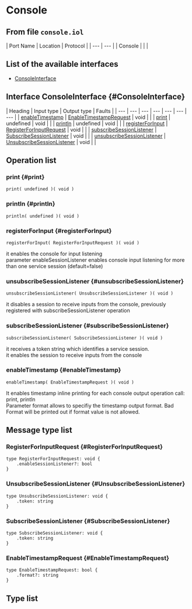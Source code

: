 # Console

## From file `console.iol`

| Port Name | Location | Protocol |
| --- | --- |
| Console |  |  |

## List of the available interfaces

* [ConsoleInterface](console.md#ConsoleInterface)

## Interface ConsoleInterface {#ConsoleInterface}

| Heading | Input type | Output type | Faults |
| --- | --- | --- | --- | --- | --- | --- |
| [enableTimestamp](console.md#enableTimestamp) | [EnableTimestampRequest](console.md#EnableTimestampRequest)  | void  |  |
| [print](console.md#print) | undefined  | void  |  |
| [println](console.md#println) | undefined  | void  |  |
| [registerForInput](console.md#registerForInput) | [RegisterForInputRequest](console.md#RegisterForInputRequest)  | void  |  |
| [subscribeSessionListener](console.md#subscribeSessionListener) | [SubscribeSessionListener](console.md#SubscribeSessionListener)  | void  |  |
| [unsubscribeSessionListener](console.md#unsubscribeSessionListener) | [UnsubscribeSessionListener](console.md#UnsubscribeSessionListener)  | void  |  |

## Operation list

### print {#print}

```text
print( undefined )( void )
```

### println {#println}

```text
println( undefined )( void )
```

### registerForInput {#registerForInput}

```text
registerForInput( RegisterForInputRequest )( void )
```

it enables the console for input listening  
 parameter enableSessionListener enables console input listening for more than one service session \(default=false\)

### unsubscribeSessionListener {#unsubscribeSessionListener}

```text
unsubscribeSessionListener( UnsubscribeSessionListener )( void )
```

it disables a session to receive inputs from the console, previously registered with subscribeSessionListener operation

### subscribeSessionListener {#subscribeSessionListener}

```text
subscribeSessionListener( SubscribeSessionListener )( void )
```

it receives a token string which identifies a service session.  
 it enables the session to receive inputs from the console

### enableTimestamp {#enableTimestamp}

```text
enableTimestamp( EnableTimestampRequest )( void )
```

It enables timestamp inline printing for each console output operation call: print, println  
 Parameter format allows to specifiy the timestamp output format. Bad Format will be printed out if format value is not allowed.

## Message type list

### RegisterForInputRequest {#RegisterForInputRequest}

```text
type RegisterForInputRequest: void { 
    .enableSessionListener?: bool
}
```

### UnsubscribeSessionListener {#UnsubscribeSessionListener}

```text
type UnsubscribeSessionListener: void { 
    .token: string
}
```

### SubscribeSessionListener {#SubscribeSessionListener}

```text
type SubscribeSessionListener: void { 
    .token: string
}
```

### EnableTimestampRequest {#EnableTimestampRequest}

```text
type EnableTimestampRequest: bool { 
    .format?: string
}
```

## Type list

